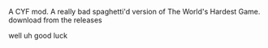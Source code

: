 A CYF mod. A really bad spaghetti'd version of The World's Hardest Game.   
download from the releases

well uh good luck
